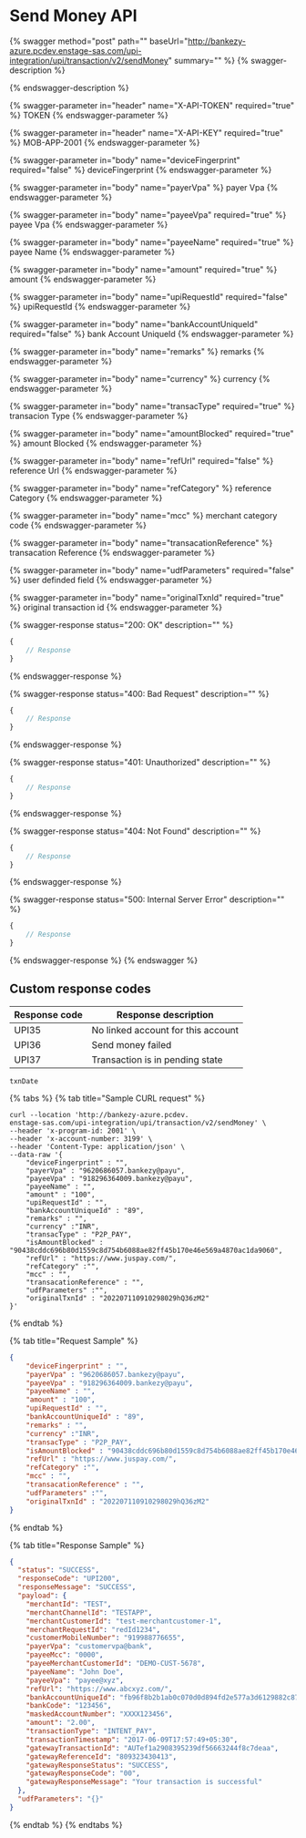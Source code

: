 # Send Money API

{% swagger method="post" path="" baseUrl="http://bankezy-azure.pcdev.enstage-sas.com/upi-integration/upi/transaction/v2/sendMoney" summary="" %}
{% swagger-description %}

{% endswagger-description %}

{% swagger-parameter in="header" name="X-API-TOKEN" required="true" %}
TOKEN
{% endswagger-parameter %}

{% swagger-parameter in="header" name="X-API-KEY" required="true" %}
MOB-APP-2001
{% endswagger-parameter %}

{% swagger-parameter in="body" name="deviceFingerprint" required="false" %}
deviceFingerprint
{% endswagger-parameter %}

{% swagger-parameter in="body" name="payerVpa" %}
payer Vpa
{% endswagger-parameter %}

{% swagger-parameter in="body" name="payeeVpa" required="true" %}
payee Vpa
{% endswagger-parameter %}

{% swagger-parameter in="body" name="payeeName" required="true" %}
payee Name
{% endswagger-parameter %}

{% swagger-parameter in="body" name="amount" required="true" %}
amount
{% endswagger-parameter %}

{% swagger-parameter in="body" name="upiRequestId" required="false" %}
upiRequestId
{% endswagger-parameter %}

{% swagger-parameter in="body" name="bankAccountUniqueId" required="false" %}
bank Account UniqueId
{% endswagger-parameter %}

{% swagger-parameter in="body" name="remarks" %}
remarks
{% endswagger-parameter %}

{% swagger-parameter in="body" name="currency" %}
currency
{% endswagger-parameter %}

{% swagger-parameter in="body" name="transacType" required="true" %}
transacion Type
{% endswagger-parameter %}

{% swagger-parameter in="body" name="amountBlocked" required="true" %}
amount Blocked
{% endswagger-parameter %}

{% swagger-parameter in="body" name="refUrl" required="false" %}
reference Url
{% endswagger-parameter %}

{% swagger-parameter in="body" name="refCategory" %}
reference Category
{% endswagger-parameter %}

{% swagger-parameter in="body" name="mcc" %}
merchant category code
{% endswagger-parameter %}

{% swagger-parameter in="body" name="transacationReference" %}
transacation Reference
{% endswagger-parameter %}

{% swagger-parameter in="body" name="udfParameters" required="false" %}
user definded field
{% endswagger-parameter %}

{% swagger-parameter in="body" name="originalTxnId" required="true" %}
original transaction id
{% endswagger-parameter %}

{% swagger-response status="200: OK" description="" %}
```javascript
{
    // Response
}
```
{% endswagger-response %}

{% swagger-response status="400: Bad Request" description="" %}
```javascript
{
    // Response
}
```
{% endswagger-response %}

{% swagger-response status="401: Unauthorized" description="" %}
```javascript
{
    // Response
}
```
{% endswagger-response %}

{% swagger-response status="404: Not Found" description="" %}
```javascript
{
    // Response
}
```
{% endswagger-response %}

{% swagger-response status="500: Internal Server Error" description="" %}
```javascript
{
    // Response
}
```
{% endswagger-response %}
{% endswagger %}

## Custom response codes

| Response code | Response description               |
| ------------- | ---------------------------------- |
| UPI35         | No linked account for this account |
| UPI36         | Send money failed                  |
| UPI37         | Transaction is in pending state    |

```postman_json
txnDate
```

{% tabs %}
{% tab title="Sample CURL request" %}
```
curl --location 'http://bankezy-azure.pcdev.
enstage-sas.com/upi-integration/upi/transaction/v2/sendMoney' \
--header 'x-program-id: 2001' \
--header 'x-account-number: 3199' \
--header 'Content-Type: application/json' \
--data-raw '{
    "deviceFingerprint" : "",
    "payerVpa" : "9620686057.bankezy@payu",
    "payeeVpa" : "918296364009.bankezy@payu",
    "payeeName" : "",
    "amount" : "100",
    "upiRequestId" : "",
    "bankAccountUniqueId" : "89",
    "remarks" : "",
    "currency" :"INR",
    "transacType" : "P2P_PAY",
    "isAmountBlocked" : "90438cddc696b80d1559c8d754b6088ae82ff45b170e46e569a4870ac1da9060",
    "refUrl" : "https://www.juspay.com/",
    "refCategory" :"",
    "mcc" : "",
    "transacationReference" : "",
    "udfParameters" :"",
    "originalTxnId" : "202207110910298029hQ36zM2"
}'
```
{% endtab %}

{% tab title="Request Sample" %}
```json
{
    "deviceFingerprint" : "",
    "payerVpa" : "9620686057.bankezy@payu",
    "payeeVpa" : "918296364009.bankezy@payu",
    "payeeName" : "",
    "amount" : "100",
    "upiRequestId" : "",
    "bankAccountUniqueId" : "89",
    "remarks" : "",
    "currency" :"INR",
    "transacType" : "P2P_PAY",
    "isAmountBlocked" : "90438cddc696b80d1559c8d754b6088ae82ff45b170e46e569a4870ac1da9060",
    "refUrl" : "https://www.juspay.com/",
    "refCategory" :"",
    "mcc" : "",
    "transacationReference" : "",
    "udfParameters" :"",
    "originalTxnId" : "202207110910298029hQ36zM2"
}
```
{% endtab %}

{% tab title="Response Sample" %}
```json
{
  "status": "SUCCESS",
  "responseCode": "UPI200",
  "responseMessage": "SUCCESS",
  "payload": {
    "merchantId": "TEST",
    "merchantChannelId": "TESTAPP",
    "merchantCustomerId": "test-merchantcustomer-1",
    "merchantRequestId": "redId1234",
    "customerMobileNumber": "919988776655",
    "payerVpa": "customervpa@bank",
    "payeeMcc": "0000",
    "payeeMerchantCustomerId": "DEMO-CUST-5678",
    "payeeName": "John Doe",
    "payeeVpa": "payee@xyz",
    "refUrl": "https://www.abcxyz.com/",
    "bankAccountUniqueId": "fb96f8b2b1ab0c070d0d894fd2e577a3d6129882c874e3700505eebfb8070",
    "bankCode": "123456",
    "maskedAccountNumber": "XXXX123456",
    "amount": "2.00",
    "transactionType": "INTENT_PAY",
    "transactionTimestamp": "2017-06-09T17:57:49+05:30",
    "gatewayTransactionId": "AUTef1a2908395239df56663244f8c7deaa",
    "gatewayReferenceId": "809323430413",
    "gatewayResponseStatus": "SUCCESS",
    "gatewayResponseCode": "00",
    "gatewayResponseMessage": "Your transaction is successful"
  },
  "udfParameters": "{}"
}
```
{% endtab %}
{% endtabs %}
